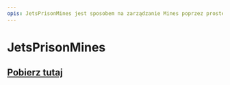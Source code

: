 ```yaml
---
opis: JetsPrisonMines jest sposobem na zarządzanie Mines poprzez proste w użyciu GUI's ingame.
---
```


# JetsPrisonMines

## [Pobierz tutaj](https://www.spigotmc.org/resources/jetsprisonmines-quick-gui-setup-effects-fawe-schematics-holograms-1-mines-1-8-1-19.63783/update?update=488918)
